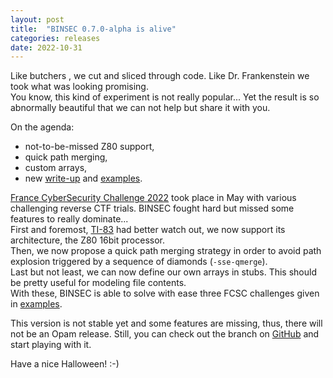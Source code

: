 ```yaml
---
layout: post
title:  "BINSEC 0.7.0-alpha is alive"
categories: releases
date: 2022-10-31
---
```


Like butchers , we cut and sliced through code. Like Dr. Frankenstein we took what was looking promising.  
You know, this kind of experiment is not really popular...
Yet the result is so abnormally beautiful that we can not help but share it with you.

On the agenda:
 
- not-to-be-missed Z80 support,
- quick path merging,
- custom arrays,
- new [write-up](https://github.com/binsec/binsec/blob/0.7.0/doc/sse/fcsc_licorne.md) and [examples](https://github.com/binsec/binsec/tree/0.7.0/examples/sse/fcsc).

[France CyberSecurity Challenge 2022](https://www.ssi.gouv.fr/agence/cybersecurite/france-cybersecurity-challenge-2022/) took place in May with various challenging reverse CTF trials. BINSEC fought hard but missed some features to really dominate...  
First and foremost, [TI-83](https://en.wikipedia.org/wiki/TI-83_series) had better watch out, we now support its architecture, the Z80 16bit processor.  
Then, we now propose a quick path merging strategy in order to avoid path explosion triggered by a sequence of diamonds (`-sse-qmerge`).  
Last but not least, we can now define our own arrays in stubs. This should be pretty useful for modeling file contents.  
With these, BINSEC is able to solve with ease three FCSC challenges given in [examples](https://github.com/binsec/binsec/tree/0.7.0/examples/sse/fcsc).

This version is not stable yet and some features are missing, thus, there will not be an Opam release. Still, you can check out the branch on [GitHub](https://github.com/binsec/binsec/tree/0.7.0) and start playing with it.
 
Have a nice Halloween! :-)

